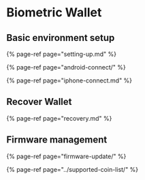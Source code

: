 # Biometric Wallet

## Basic environment setup

{% page-ref page="setting-up.md" %}

{% page-ref page="android-connect/" %}

{% page-ref page="iphone-connect.md" %}

## Recover Wallet

{% page-ref page="recovery.md" %}

## Firmware management

{% page-ref page="firmware-update/" %}

{% page-ref page="../supported-coin-list/" %}

